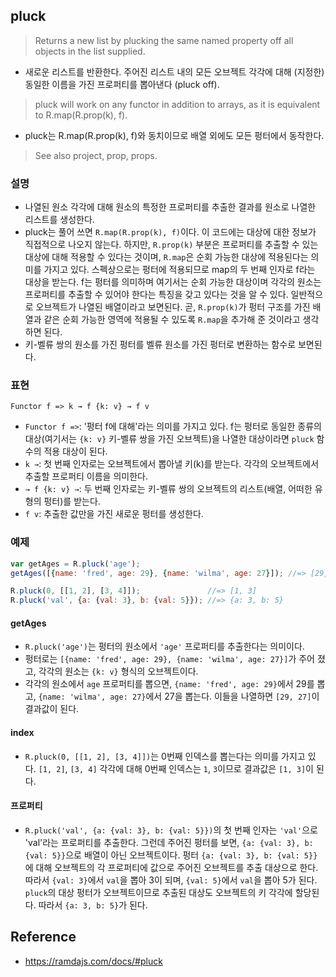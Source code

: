 ## pluck
> Returns a new list by plucking the same named property off all objects in the list supplied.
- 새로운 리스트를 반환한다. 주어진 리스트 내의 모든 오브젝트 각각에 대해 (지정한) 동일한 이름을 가진 프로퍼티를 뽑아낸다 (pluck off).

> pluck will work on any functor in addition to arrays, as it is equivalent to R.map(R.prop(k), f).
- pluck는 R.map(R.prop(k), f)와 동치이므로 배열 외에도 모든 펑터에서 동작한다.

> See also project, prop, props.

### 설명
- 나열된 원소 각각에 대해 원소의 특정한 프로퍼티를 추출한 결과를 원소로 나열한 리스트를 생성한다.
- pluck는 풀어 쓰면 `R.map(R.prop(k), f)`이다. 이 코드에는 대상에 대한 정보가 직접적으로 나오지 않는다. 하지만, `R.prop(k)` 부분은 프로퍼티를 추출할 수 있는 대상에 대해 적용할 수 있다는 것이며, `R.map`은 순회 가능한 대상에 적용된다는 의미를 가지고 있다. 스펙상으로는 펑터에 적용되므로 map의 두 번째 인자로 f라는 대상을 받는다. f는 펑터를 의미하며 여기서는 순회 가능한 대상이며 각각의 원소는 프로퍼티를 추출할 수 있어야 한다는 특징을 갖고 있다는 것을 알 수 있다. 일반적으로 오브젝트가 나열된 배열이라고 보면된다. 곧, `R.prop(k)`가 펑터 구조를 가진 배열과 같은 순회 가능한 영역에 적용될 수 있도록 `R.map`을 추가해 준 것이라고 생각하면 된다.
- 키-벨류 쌍의 원소를 가진 펑터를 벨류 원소를 가진 펑터로 변환하는 함수로 보면된다.

### 표현
```
Functor f => k → f {k: v} → f v
```
- `Functor f =>`: '펑터 f에 대해'라는 의미를 가지고 있다. f는 펑터로 동일한 종류의 대상(여기서는 `{k: v}` 키-벨류 쌍을 가진 오브젝트)을 나열한 대상이라면 `pluck` 함수의 적용 대상이 된다.
- `k →`: 첫 번째 인자로는 오브젝트에서 뽑아낼 키(k)를 받는다. 각각의 오브젝트에서 추출할 프로퍼티 이름을 의미한다.
- `→ f {k: v} →`: 두 번째 인자로는 키-벨류 쌍의 오브젝트의 리스트(배열, 어떠한 유형의 펑터)를 받는다.
- `f v`: 추출한 값만을 가진 새로운 펑터를 생성한다.

### 예제
```js
var getAges = R.pluck('age');
getAges([{name: 'fred', age: 29}, {name: 'wilma', age: 27}]); //=> [29, 27]

R.pluck(0, [[1, 2], [3, 4]]);               //=> [1, 3]
R.pluck('val', {a: {val: 3}, b: {val: 5}}); //=> {a: 3, b: 5}
```

#### getAges
- `R.pluck('age')`는 펑터의 원소에서 `'age'` 프로퍼티를 추출한다는 의미이다.
- 펑터로는 `[{name: 'fred', age: 29}, {name: 'wilma', age: 27}]`가 주어 졌고, 각각의 원소는 `{k: v}` 형식의 오브젝트이다.
- 각각의 원소에서 `age` 프로퍼티를 뽑으면, `{name: 'fred', age: 29}`에서 29를 뽑고, `{name: 'wilma', age: 27}`에서 27을 뽑는다. 이들을 나열하면 `[29, 27]`이 결과값이 된다.

#### index
- `R.pluck(0, [[1, 2], [3, 4]])`는 0번째 인덱스를 뽑는다는 의미를 가지고 있다. `[1, 2]`, `[3, 4]` 각각에 대해 0번째 인덱스는 `1`, `3`이므로 결과값은 `[1, 3]`이 된다.

#### 프로퍼티
- `R.pluck('val', {a: {val: 3}, b: {val: 5}})`의 첫 번째 인자는 `'val'`으로 'val'라는 프로퍼티를 추출한다. 그런데 주어진 펑터를 보면, `{a: {val: 3}, b: {val: 5}}`으로 배열이 아닌 오브젝트이다. 펑터 `{a: {val: 3}, b: {val: 5}}`에 대해 오브젝트의 각 프로퍼티에 값으로 주어진 오브젝트를 추출 대상으로 한다. 따라서 `{val: 3}`에서 `val`을 뽑아 3이 되며, `{val: 5}`에서 `val`을 뽑아 5가 된다. `pluck`의 대상 펑터가 오브젝트이므로 추출된 대상도 오브젝트의 키 각각에 할당된다. 따라서 `{a: 3, b: 5}`가 된다.

## Reference
- https://ramdajs.com/docs/#pluck
